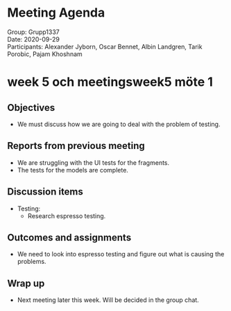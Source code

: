 # Meeting Agenda
Group: Grupp1337  
Date: 2020-09-29    
Participants: Alexander Jyborn, Oscar Bennet, Albin Landgren, Tarik Porobic, Pajam Khoshnam  
# week 5 och meetingsweek5 möte 1
## Objectives
- We must discuss how we are going to deal with the problem of testing.
## Reports from previous meeting
- We are struggling with the UI tests for the fragments. 
- The tests for the models are complete. 
## Discussion items
- Testing:
  - Research espresso testing.
## Outcomes and assignments
- We need to look into espresso testing and figure out what is causing the problems.
## Wrap up
- Next meeting later this week. Will be decided in the group chat. 
